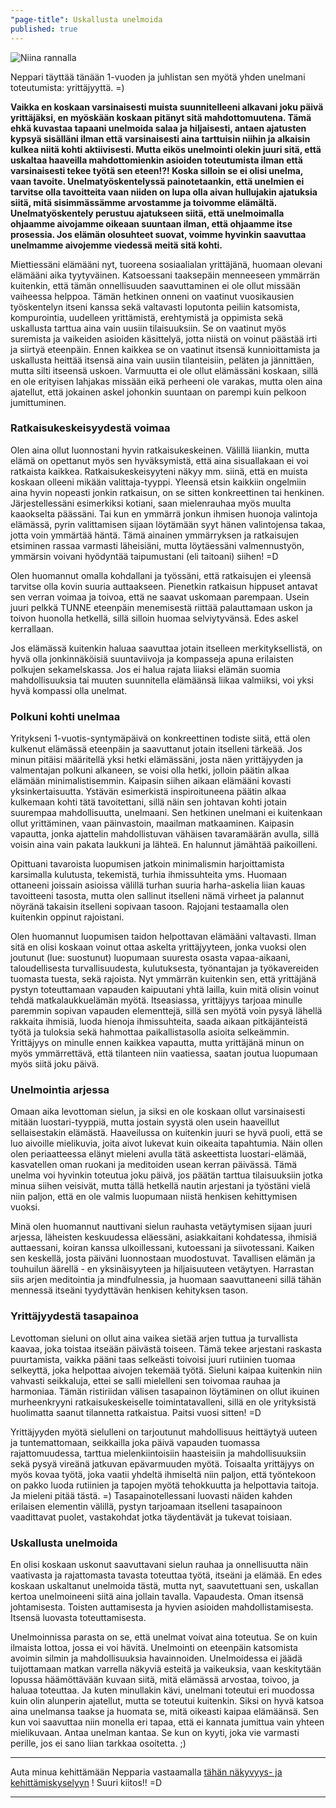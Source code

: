```yaml
---
"page-title": Uskallusta unelmoida
published: true
---
```





![Niina rannalla]({{site.baseurl}}/uploaded-images/niina-rannalla.jpeg)


Neppari täyttää tänään 1-vuoden ja juhlistan sen myötä yhden unelmani toteutumista: yrittäjyyttä. =)

**Vaikka en koskaan varsinaisesti muista suunnitelleeni alkavani joku päivä yrittäjäksi, en myöskään koskaan pitänyt sitä mahdottomuutena. Tämä ehkä kuvastaa tapaani unelmoida salaa ja hiljaisesti, antaen ajatusten kypsyä sisälläni ilman että varsinaisesti aina tarttuisin niihin ja alkaisin kulkea niitä kohti aktiivisesti. Mutta eikös unelmointi olekin juuri sitä, että uskaltaa haaveilla mahdottomienkin asioiden toteutumista ilman että varsinaisesti tekee työtä sen eteen!?! Koska silloin se ei olisi unelma, vaan tavoite. Unelmatyöskentelyssä painotetaankin, että unelmien ei tarvitse olla tavoitteita vaan niiden on lupa olla aivan hullujakin ajatuksia siitä, mitä sisimmässämme arvostamme ja toivomme elämältä. Unelmatyöskentely perustuu ajatukseen siitä, että unelmoimalla ohjaamme aivojamme oikeaan suuntaan ilman, että ohjaamme itse prosessia. Jos elämän olosuhteet suovat, voimme hyvinkin saavuttaa unelmamme aivojemme viedessä meitä sitä kohti.**

Miettiessäni elämääni nyt, tuoreena sosiaalialan yrittäjänä, huomaan olevani elämääni aika tyytyväinen. Katsoessani taaksepäin menneeseen ymmärrän kuitenkin, että tämän onnellisuuden saavuttaminen ei ole ollut missään vaiheessa helppoa. Tämän hetkinen onneni on vaatinut vuosikausien työskentelyn itseni kanssa sekä valtavasti loputonta peiliin katsomista, kompurointia, uudelleen yrittämistä, erehtymistä ja oppimista sekä uskallusta tarttua aina vain uusiin tilaisuuksiin. Se on vaatinut myös suremista ja vaikeiden asioiden käsittelyä, jotta niistä on voinut päästää irti ja siirtyä eteenpäin. Ennen kaikkea se on vaatinut itsensä kunnioittamista ja uskallusta heittää itsensä aina vain uusiin tilanteisiin, peläten ja jännittäen, mutta silti itseensä uskoen. Varmuutta ei ole ollut elämässäni koskaan, sillä en ole erityisen lahjakas missään eikä perheeni ole varakas, mutta olen aina ajatellut, että jokainen askel johonkin suuntaan on parempi kuin pelkoon jumittuminen.

### Ratkaisukeskeisyydestä voimaa

Olen aina ollut luonnostani hyvin ratkaisukeskeinen. Välillä liiankin, mutta elämä on opettanut myös sen hyväksymistä, että aina sisuallakaan ei voi ratkaista kaikkea. Ratkaisukeskeisyyteni näkyy mm. siinä, että en muista koskaan olleeni mikään valittaja-tyyppi. Yleensä etsin kaikkiin ongelmiin aina hyvin nopeasti jonkin ratkaisun, on se sitten konkreettinen tai henkinen. Järjestellessäni esimerkiksi kotiani, saan mielenrauhaa myös muulta kaaokselta päässäni. Tai kun en ymmärrä jonkun ihmisen huonoja valintoja elämässä, pyrin valittamisen sijaan löytämään syyt hänen valintojensa takaa, jotta voin ymmärtää häntä. Tämä ainainen ymmärryksen ja ratkaisujen etsiminen rassaa varmasti läheisiäni, mutta löytäessäni valmennustyön, ymmärsin voivani hyödyntää taipumustani (eli taitoani) siihen! =D

Olen huomannut omalla kohdallani ja työssäni, että ratkaisujen ei yleensä tarvitse olla kovin suuria auttaakseen. Pienetkin ratkaisun hippuset antavat sen verran voimaa ja toivoa, että ne saavat uskomaan parempaan. Usein juuri pelkkä TUNNE eteenpäin menemisestä riittää palauttamaan uskon ja toivon huonolla hetkellä, sillä silloin huomaa selviytyvänsä. Edes askel kerrallaan.

Jos elämässä kuitenkin haluaa saavuttaa jotain itselleen merkityksellistä, on hyvä olla jonkinnäköisiä suuntaviivoja ja kompasseja apuna erilaisten polkujen sekamelskassa. Jos ei halua rajata liiaksi elämän suomia mahdollisuuksia tai muuten suunnitella elämäänsä liikaa valmiiksi, voi yksi hyvä kompassi olla unelmat.

### Polkuni kohti unelmaa

Yritykseni 1-vuotis-syntymäpäivä on konkreettinen todiste siitä, että olen kulkenut elämässä eteenpäin ja saavuttanut jotain itselleni tärkeää. Jos minun pitäisi määritellä yksi hetki elämässäni, josta näen yrittäjyyden ja valmentajan polkuni alkaneen, se voisi olla hetki, jolloin päätin alkaa elämään minimalistisemmin. Kaipasin siihen aikaan elämääni kovasti yksinkertaisuutta. Ystävän esimerkistä inspiroituneena päätin alkaa kulkemaan kohti tätä tavoitettani, sillä näin sen johtavan kohti jotain suurempaa mahdollisuutta, unelmaani. Sen hetkinen unelmani ei kuitenkaan ollut yrittäminen, vaan päinvastoin, maailman matkaaminen. Kaipasin vapautta, jonka ajattelin mahdollistuvan vähäisen tavaramäärän avulla, sillä voisin aina vain pakata laukkuni ja lähteä. En halunnut jämähtää paikoilleni.

Opittuani tavaroista luopumisen jatkoin minimalismin harjoittamista karsimalla kulutusta, tekemistä, turhia ihmissuhteita yms. Huomaan ottaneeni joissain asioissa välillä turhan suuria harha-askelia liian kauas tavoitteeni tasosta, mutta olen sallinut itselleni nämä virheet ja palannut nöyränä takaisin itselleni sopivaan tasoon. Rajojani testaamalla olen kuitenkin oppinut rajoistani.

Olen huomannut luopumisen taidon helpottavan elämääni valtavasti. Ilman sitä en olisi koskaan voinut ottaa askelta yrittäjyyteen, jonka vuoksi olen joutunut (lue: suostunut) luopumaan suuresta osasta vapaa-aikaani, taloudellisesta turvallisuudesta, kulutuksesta, työnantajan ja työkavereiden tuomasta tuesta, sekä rajoista. Nyt ymmärrän kuitenkin sen, että yrittäjänä pystyn toteuttamaan vapauden kaipuutani yhtä lailla, kuin mitä olisin voinut tehdä matkalaukkuelämän myötä. Itseasiassa, yrittäjyys tarjoaa minulle paremmin sopivan vapauden elementtejä, sillä sen myötä voin pysyä lähellä rakkaita ihmisiä, luoda hienoja ihmissuhteita, saada aikaan pitkäjänteistä työtä ja tuloksia sekä hahmottaa paikallistasolla asioita selkeämmin. Yrittäjyys on minulle ennen kaikkea vapautta, mutta yrittäjänä minun on myös ymmärrettävä, että tilanteen niin vaatiessa, saatan joutua luopumaan myös siitä joku päivä.

### Unelmointia arjessa

Omaan aika levottoman sielun, ja siksi en ole koskaan ollut varsinaisesti mitään luostari-tyyppiä, mutta jostain syystä olen usein haaveillut sellaisestakin elämästä. Haaveilussa on kuitenkin juuri se hyvä puoli, että se luo aivoille mielikuvia, joita aivot lukevat kuin oikeaita tapahtumia. Näin ollen olen periaatteessa elänyt mieleni avulla tätä askeettista luostari-elämää, kasvatellen oman ruokani ja meditoiden usean kerran päivässä.
Tämä unelma voi hyvinkin toteutua joku päivä, jos päätän tarttua tilaisuuksiin jotka minua siihen veisivät, mutta tällä hetkellä nautin arjestani ja työstäni vielä niin paljon, että en ole valmis luopumaan niistä henkisen kehittymisen vuoksi.

Minä olen huomannut nauttivani sielun rauhasta vetäytymisen sijaan juuri arjessa, läheisten keskuudessa eläessäni, asiakkaitani kohdatessa, ihmisiä auttaessani,  koiran kanssa ulkoillessani, kutoessani ja siivotessani. Kaiken sen keskellä, josta päiväni luonnostaan muodostuvat. Tavallisen elämän ja touhuilun äärellä - en yksinäisyyteen ja hiljaisuuteen vetäytyen. Harrastan siis arjen meditointia ja mindfulnessia, ja huomaan saavuttaneeni sillä tähän mennessä itseäni tyydyttävän henkisen kehityksen tason.

### Yrittäjyydestä tasapainoa

Levottoman sieluni on ollut aina vaikea sietää arjen tuttua ja turvallista kaavaa, joka toistaa itseään päivästä toiseen. Tämä tekee arjestani raskasta puurtamista, vaikka pääni taas selkeästi toivoisi juuri rutiinien tuomaa selkeyttä, joka helpottaa aivojen tekemää työtä. Sieluni kaipaa kuitenkin niin vahvasti seikkaluja, ettei se salli mielelleni sen toivomaa rauhaa ja harmoniaa. Tämän ristiriidan välisen tasapainon löytäminen on ollut ikuinen murheenkryyni ratkaisukeskeiselle toimintatavalleni, sillä en ole yrityksistä huolimatta saanut tilannetta ratkaistua. Paitsi vuosi sitten! =D

Yrittäjyyden myötä sielulleni on tarjoutunut mahdollisuus heittäytyä uuteen ja tuntemattomaan, seikkailla joka päivä vapauden tuomassa rajattomuudessa, tarttua mielenkiintoisiin haasteisiin ja mahdollisuuksiin sekä pysyä vireänä jatkuvan epävarmuuden myötä. Toisaalta yrittäjyys on myös kovaa työtä, joka vaatii yhdeltä ihmiseltä niin paljon, että työntekoon on pakko luoda rutiinien ja tapojen myötä tehokkuutta ja helpottavia taitoja. Ja mieleni pitää tästä. =)
Tasapainotellessani luovasti näiden kahden erilaisen elementin välillä, pystyn tarjoamaan itselleni tasapainoon vaadittavat puolet, vastakohdat jotka täydentävät ja tukevat toisiaan.

### Uskallusta unelmoida

En olisi koskaan uskonut saavuttavani sielun rauhaa ja onnellisuutta näin vaativasta ja rajattomasta tavasta toteuttaa työtä, itseäni ja elämää. En edes koskaan uskaltanut unelmoida tästä, mutta nyt, saavutettuani sen, uskallan kertoa unelmoineeni siitä aina jollain tavalla. Vapaudesta. Oman itsensä johtamisesta. Toisten auttamisesta ja hyvien asioiden mahdollistamisesta. Itsensä luovasta toteuttamisesta.

Unelmoinnissa parasta on se, että unelmat voivat aina toteutua. Se on kuin ilmaista lottoa, jossa ei voi hävitä. Unelmointi on eteenpäin katsomista avoimin silmin ja mahdollisuuksia havainnoiden. Unelmoidessa ei jäädä tuijottamaan matkan varrella näkyviä esteitä ja vaikeuksia, vaan keskitytään lopussa häämöttävään kuvaan siitä, mitä elämässä arvostaa, toivoo, ja haluaa toteuttaa. Ja kuten minullakin kävi, unelmani toteutui eri muodossa kuin olin alunperin ajatellut, mutta se toteutui kuitenkin. Siksi on hyvä katsoa aina unelmansa taakse ja huomata se, mitä oikeasti kaipaa elämäänsä. Sen kun voi saavuttaa niin monella eri tapaa, että ei kannata jumittua vain yhteen mielikuvaan. Antaa unelman kantaa. Se kun on kyyti, joka vie varmasti perille, jos ei sano liian tarkkaa osoitetta. ;)


___

Auta minua kehittämään Nepparia vastaamalla
[tähän näkyvyys- ja kehittämiskyselyyn](https://docs.google.com/forms/d/176dqWqr1rtptN2gY9Z10OUQjiLbrq1T9Zu-S_kPgq-U/viewform) ! 
Suuri kiitos!! =D

___
